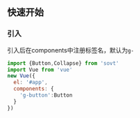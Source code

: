 
## 快速开始

### 引入

引入后在components中注册标签名，默认为``g-``

```js
import {Button,Collapse} from 'sovt'
import Vue from 'vue'
new Vue({
  el: '#app',
  components: {
    'g-button':Button
  }
})
```